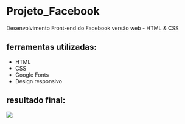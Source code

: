 # Projeto_Facebook
Desenvolvimento Front-end do Facebook versão web - HTML & CSS

## ferramentas utilizadas:
- HTML 
- CSS
- Google Fonts
- Design responsivo

## resultado final:

[![](https://i.imgur.com/yI69z6P.png)](https://imgur.com/a/kONtUrQ)

